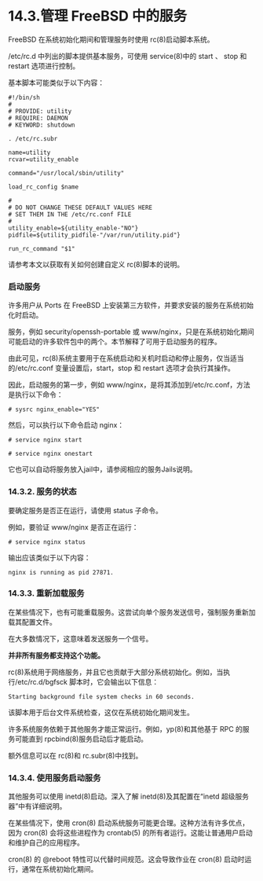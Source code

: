 # 14.3.管理 FreeBSD 中的服务

FreeBSD 在系统初始化期间和管理服务时使用 rc(8)启动脚本系统。

/etc/rc.d 中列出的脚本提供基本服务，可使用 service(8)中的 start 、 stop 和 restart 选项进行控制。

基本脚本可能类似于以下内容：

```
#!/bin/sh
#
# PROVIDE: utility
# REQUIRE: DAEMON
# KEYWORD: shutdown

. /etc/rc.subr

name=utility
rcvar=utility_enable

command="/usr/local/sbin/utility"

load_rc_config $name

#
# DO NOT CHANGE THESE DEFAULT VALUES HERE
# SET THEM IN THE /etc/rc.conf FILE
#
utility_enable=${utility_enable-"NO"}
pidfile=${utility_pidfile-"/var/run/utility.pid"}

run_rc_command "$1"
```

请参考本文以获取有关如何创建自定义 rc(8)脚本的说明。

### 启动服务

许多用户从 Ports 在 FreeBSD 上安装第三方软件，并要求安装的服务在系统初始化时启动。

服务，例如 security/openssh-portable 或 www/nginx，只是在系统初始化期间可能启动的许多软件包中的两个。本节解释了可用于启动服务的程序。

由此可见，rc(8)系统主要用于在系统启动和关机时启动和停止服务，仅当适当的/etc/rc.conf 变量设置后，start，stop 和 restart 选项才会执行其操作。

因此，启动服务的第一步，例如 www/nginx，是将其添加到/etc/rc.conf，方法是执行以下命令：

```
# sysrc nginx_enable="YES"
```

然后，可以执行以下命令启动 nginx：

```
# service nginx start
```

```
# service nginx onestart
```

它也可以自动将服务放入jail中，请参阅相应的服务Jails说明。

### 14.3.2. 服务的状态

要确定服务是否正在运行，请使用 status 子命令。

例如，要验证 www/nginx 是否正在运行：

```
# service nginx status
```

输出应该类似于以下内容：

```
nginx is running as pid 27871.
```

### 14.3.3. 重新加载服务

在某些情况下，也有可能重载服务。这尝试向单个服务发送信号，强制服务重新加载其配置文件。

在大多数情况下，这意味着发送服务一个信号。

**并非所有服务都支持这个功能。**

rc(8)系统用于网络服务，并且它也贡献于大部分系统初始化。例如，当执行/etc/rc.d/bgfsck 脚本时，它会输出以下信息：

```
Starting background file system checks in 60 seconds.
```

该脚本用于后台文件系统检查，这仅在系统初始化期间发生。

许多系统服务依赖于其他服务才能正常运行。例如，yp(8)和其他基于 RPC 的服务可能直到 rpcbind(8)服务启动后才能启动。

额外信息可以在 rc(8)和 rc.subr(8)中找到。

### 14.3.4. 使用服务启动服务

其他服务可以使用 inetd(8)启动。深入了解 inetd(8)及其配置在“inetd 超级服务器”中有详细说明。

在某些情况下，使用 cron(8) 启动系统服务可能更合理。这种方法有许多优点，因为 cron(8) 会将这些进程作为 crontab(5) 的所有者运行。这能让普通用户启动和维护自己的应用程序。

cron(8) 的 @reboot 特性可以代替时间规范。这会导致作业在 cron(8) 启动时运行，通常在系统初始化期间。
